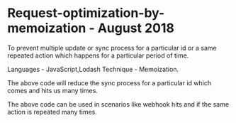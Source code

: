 # Request-optimization-by-memoization - August 2018
To prevent multiple update or sync process for a particular id or a same repeated action which happens for a particular period of  time.

Languages - JavaScript,Lodash
Technique - Memoization.

The above code will reduce the sync process for a particular id which comes and hits us many times.

The above code can be used in scenarios like webhook hits and if the same action is repeated many times.

